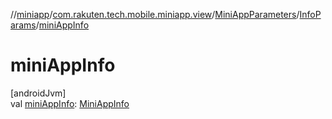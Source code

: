 //[miniapp](../../../../index.md)/[com.rakuten.tech.mobile.miniapp.view](../../index.md)/[MiniAppParameters](../index.md)/[InfoParams](index.md)/[miniAppInfo](mini-app-info.md)

# miniAppInfo

[androidJvm]\
val [miniAppInfo](mini-app-info.md): [MiniAppInfo](../../../com.rakuten.tech.mobile.miniapp/-mini-app-info/index.md)

